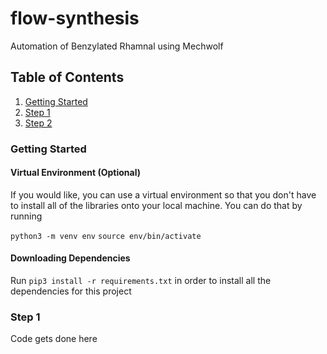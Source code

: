# flow-synthesis
Automation of Benzylated Rhamnal using Mechwolf

## Table of Contents

1. [Getting Started](#getting-started)
2. [Step 1](#step-1)
3. [Step 2](#step-2)

### Getting Started

#### Virtual Environment (Optional)
If you would like, you can use a virtual environment so that you don't have to install
all of the libraries onto your local machine. You can do that by running

`python3 -m venv env`
`source env/bin/activate`

#### Downloading Dependencies
Run `pip3 install -r requirements.txt` in order to install all the dependencies for this project

### Step 1

Code gets done here
